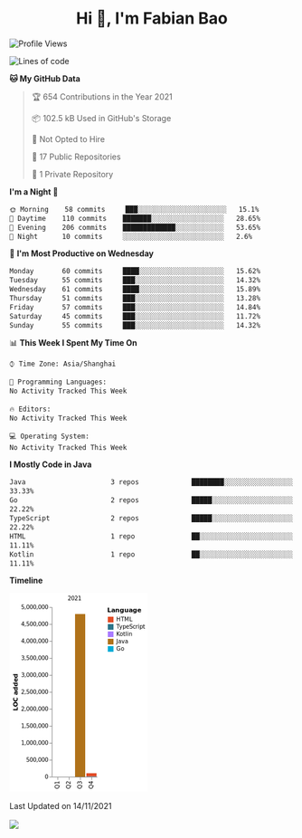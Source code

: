 <h1 align="center">Hi 👋, I'm Fabian Bao</h1>
<!-- - 🔭 I’m currently working on ... -->
<!-- - 🌱 I’m currently learning ... -->
<!-- - 👯 I’m looking to collaborate on ... -->
<!-- - 🤔 I’m looking for help with ... -->
<!-- - 💬 Ask me about ... -->
<!-- - 📫 How to reach me: ... -->
<!-- - 😄 Pronouns: ... -->
<!-- - ⚡ Fun fact: ... -->

<!--START_SECTION:waka-->
![Profile Views](http://img.shields.io/badge/Profile%20Views-19-blue)

![Lines of code](https://img.shields.io/badge/From%20Hello%20World%20I%27ve%20Written-4.9%20million%20lines%20of%20code-blue)

**🐱 My GitHub Data** 

> 🏆 654 Contributions in the Year 2021
 > 
> 📦 102.5 kB Used in GitHub's Storage 
 > 
> 🚫 Not Opted to Hire
 > 
> 📜 17 Public Repositories 
 > 
> 🔑 1 Private Repository 
 > 
**I'm a Night 🦉** 

```text
🌞 Morning    58 commits     ███░░░░░░░░░░░░░░░░░░░░░░   15.1% 
🌆 Daytime    110 commits    ███████░░░░░░░░░░░░░░░░░░   28.65% 
🌃 Evening    206 commits    █████████████░░░░░░░░░░░░   53.65% 
🌙 Night      10 commits     ░░░░░░░░░░░░░░░░░░░░░░░░░   2.6%

```
📅 **I'm Most Productive on Wednesday** 

```text
Monday       60 commits     ████░░░░░░░░░░░░░░░░░░░░░   15.62% 
Tuesday      55 commits     ███░░░░░░░░░░░░░░░░░░░░░░   14.32% 
Wednesday    61 commits     ████░░░░░░░░░░░░░░░░░░░░░   15.89% 
Thursday     51 commits     ███░░░░░░░░░░░░░░░░░░░░░░   13.28% 
Friday       57 commits     ███░░░░░░░░░░░░░░░░░░░░░░   14.84% 
Saturday     45 commits     ███░░░░░░░░░░░░░░░░░░░░░░   11.72% 
Sunday       55 commits     ███░░░░░░░░░░░░░░░░░░░░░░   14.32%

```


📊 **This Week I Spent My Time On** 

```text
⌚︎ Time Zone: Asia/Shanghai

💬 Programming Languages: 
No Activity Tracked This Week

🔥 Editors: 
No Activity Tracked This Week

💻 Operating System: 
No Activity Tracked This Week

```

**I Mostly Code in Java** 

```text
Java                     3 repos             ████████░░░░░░░░░░░░░░░░░   33.33% 
Go                       2 repos             █████░░░░░░░░░░░░░░░░░░░░   22.22% 
TypeScript               2 repos             █████░░░░░░░░░░░░░░░░░░░░   22.22% 
HTML                     1 repo              ██░░░░░░░░░░░░░░░░░░░░░░░   11.11% 
Kotlin                   1 repo              ██░░░░░░░░░░░░░░░░░░░░░░░   11.11%

```


**Timeline**

![Chart not found](https://raw.githubusercontent.com/fabian4/fabian4/main/charts/bar_graph.png) 


 Last Updated on 14/11/2021
<!--END_SECTION:waka-->

<img align="center" src="https://github-readme-stats-h5alhf9tc-fabian8.vercel.app/api?username=fabian4&count_private=true&show_icons=true&theme=flag-india&show_owner=true" />
<!-- <img align="center" src="https://github-readme-stats-h5alhf9tc-fabian8.vercel.app/api/top-langs/?username=fabian4&layout=compact" /> -->
<!-- <img align="center" src="https://github-readme-stats-h5alhf9tc-fabian8.vercel.app/api?username=fabian&theme=dark" /> -->

